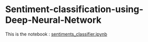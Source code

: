 # Sentiment-classification-using-Deep-Neural-Network
 This is the notebook : [sentiments_classifier.ipynb](sentiments_classifier.ipynb)
